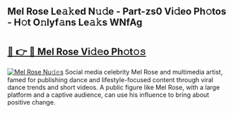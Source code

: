 ## Mel Rose Le𝚊𝚔ed N𝚞𝚍e - Part-zs0 Vi𝚍eo Ph𝚘tos - H𝚘t O𝚗lyf𝚊ns Le𝚊𝚔s WNfAg

# <h2><a href="http://hf0h7o.feru.top/?c=Mel+Rose">🔗 👉 🔴 Mel Rose Vi𝚍𝚎o Ph𝚘t𝚘𝚜</a></h2>

[![Mel Rose Nu𝚍𝚎s](https://i.imgur.com/0TWrTi3.gif)](http://hf0h7o.feru.top/?c=Mel+Rose)
Social media celebrity Mel Rose and multimedia artist, famed for publishing dance and lifestyle-focused content through viral dance trends and short videos. A public figure like Mel Rose, with a large platform and a captive audience, can use his influence to bring about positive change. 
